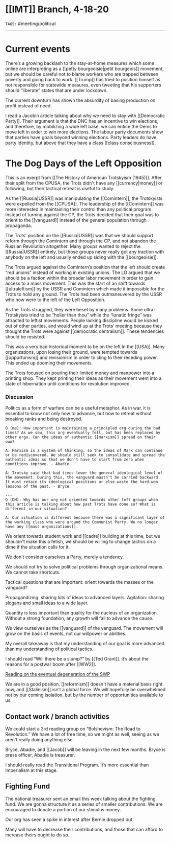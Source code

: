 # [[IMT]] Branch, 4-18-20
`TAGS:` #meeting/political

---
# Current events
There’s a growing backlash to the stay-at-home measures which some online are interpreting as a [[petty bourgeoisie|petit bourgeois]] movement, but we should be careful not to blame workers who are trapped between poverty and going back to work. [[Trump]] has tried to position himself as not responsible for statewide measures, even tweeting that his supporters should “liberate” states that are under lockdown. 

The current downturn has shown the absurdity of basing production on profit instead of need. 

I read a Jacobin article talking about why we need to stay with [[Democratic Party]]. Their argument is that the DNC has an incentive to win elections, and therefore, by mobilizing a wide left base, we can entice the Dems to move left in order to win more elections. The labour party documents show that parties have goals beyond winning elections. Party leaders do have party identity, but above that they have a class [[class consciousness]]. 

# The Dog Days of the Left Opposition
This is an exerpt from [[The History of American Trotskyism (1945)]]. After their split from the CPUSA, the Trots didn't have any [[currency|money]] or following, but their tactical retreat is useful to study. 

As the [[Russia|USSR]] was manipulating the [[Comintern]], the Trotskyists were expelled from the [[CPUSA]]. The leadership of the [[Comintern]] was more interested in maintaining their control than any political program. Instead of turning against the CP, the Trots decided that their goal was to orient to the [[vanguard]] instead of the general population through propaganda. 

The Trots’ position on the [[Russia|USSR]] was that we should support reform through the Comintern and through the CP, and not abandon the Russian Revolution altogether. Many groups wanted to reject the [[Russia|USSR]] entirely, but those groups never really got any traction with anybody on the left and usually ended up siding with the [[bourgeoisie]]. 

The Trots argued against the Comintern’s position that the left should create “red unions” instead of working in existing unions. The LO argued that we should be a faction within the broader labor movement in order to gain access to a mass movement. This was the start of an shift towards [[ultraleftism]] by the USSR and Comintern which made it impossible for the Trots to hold any ground. The Trots had been outmaneuvered by the USSR who now were to the left of the Left Opposition.

As the Trots struggled, they were beset by many problems. Some ultra-Trotskyists tried to be “holier than thou” while the “lunatic fringe” was attracted to leftist movements. People lacking discipline would be kicked out of other parties, and would wind up at the Trots’ meeting because they thought the Trots were against [[democratic centralism]]. These tendencies should be resisted. 

This was a very bad historical moment to be on the left in the [[USA]]. Many organizations, upon losing their ground, were tempted towards [[opportunism]] and revisionism in order to cling to their receding power. This ended up dooming their movements. 

The Trots focused on pouring their limited money and manpower into a printing shop. They kept printing their ideas as their movement went into a state of hibernation until conditions for revolution improved. 

### Discussion
Politics as a form of warfare can be a useful metaphor. As in war, it is essential to know not only how to advance, but how to retreat without breaking ranks and being destroyed. 
 
 ```ad-question
Q (me): How important is maintaining a principled org during the bad times? As we saw, this org eventually fell, but has been replaced by other orgs. Can the ideas of authentic [[marxism]] spread on their own?

A: Marxism is a system of thinking, so the ideas of Marx can continue or be rediscovered. We should still seek to consolidate and spread the authentic ideas so that we don't have to start from zero when conditions improve. - Abadie

A: Trotsky said that bad times lower the general ideological level of the movement. During this, the vanguard mustn't be carried backward. It must retain its ideological positions or else waste the hard-won lessons of the past. - Bryce

---
Q (DM): Why has our org not oriented towards other left groups when this article is talking about how past Trots have done so? What is different in our situation?

A: Our situation is different because there was a significant layer of the working class who were around the Communist Party. We no longer have any [[mass organizations]].
```

We orient towards student work and [[cadre]] building at this time, but we shouldn't make this a fetish, we should be willing to change tactics on a dime if the situation calls for it. 

We don't consider ourselves a Party, merely a tendency. 

We should not try to solve political problems through organizational means. We cannot take shortcuts. 

Tactical questions that are important: orient towards the masses or the vanguard? 

Propagandizing: sharing lots of ideas to advanced layers. Agitation: sharing slogans and small ideas to a wide layer. 

Quantity is less important than quality for the nucleus of an organization. Without a strong foundation, any growth will fail to advance the cause. 

We view ourselves as the [[vanguard]] of the vanguard. The movement will grow on the basis of events, not our willpower or abilities.

My overall takeaway is that my understanding of our goal is more advanced than my understanding of political tactics. 

I should read “Will there be a slump?” by [[Ted Grant]]. It’s about the reasons for a postwar boom after [[WW2]]. 

[Reading on the eventual degeneration of the SWP](https://www.marxist.com/the-theoretical-origins-of-the-degeneration-of-the-fourth-interview-with-ted-grant.htm)

We are in a good position. [[reformism]] doesn't have a material basis right now, and [[Stalinism]] isn’t a global force. We will hopefully be overwhelmed not by our coming isolation, but by the number of opportunities available to us. 

## Contact work / branch activities
We could start a 3rd reading group on “Bolshevism: The Road to Revolution.” We have a lot of free time, so we might as well, seeing as we aren't really doing anything else. 

Bryce, Abadie, and [[Jacob]] will be leaving in the next few months. Bryce is press officer, Abadie is treasurer. 

I should really read the Transitional Program. It’s more essential than Imperialism at this stage.

## Fighting Fund
The national treasurer sent an email this week talking about the fighting fund. We are gonna structure it as a series of smaller contributions. We are encouraged to donate a portion of our stimulus money. 

Our org has seen a spike in interest after Bernie dropped out. 

Many will have to decrease their contributions, and those that can afford to increase theirs ought to do so.